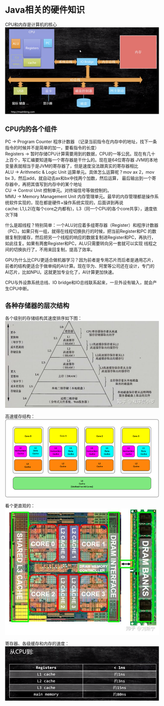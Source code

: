 # Java相关的硬件知识

CPU和内存是计算机的核心
![计算机基本组成](images/computer-1.png)

## CPU内的各个组件

PC -> Program Counter 程序计数器 （记录当前指令在内存中的地址，找下一条指令的时候并不是简单的加一，要看指令的长度）  
Registers -> 暂时存储CPU计算需要用到的数据，CPU的一等公民。现在有几十上百个，写汇编要知道每一个寄存器是干什么的。现在是64位寄存器
             JVM的本地变量表就相当于是JVM的寄存器了，但是速度没法跟真实的寄存器相比  
ALU -> Arithmetic & Logic Unit 运算单元。具体怎么运算呢？mov ax 2，mov bx 3，然后add，就自动去ax和bx中找两个加数，然后运算，
       最后输出到一个寄存器中，再把其值写到内存中的某个地址  
CU -> Control Unit 控制单元。对终端信号等做控制的。  
MMU -> Memory Management Unit 内存管理单元。最早的内存管理都是操作系统软件实现的，现在都是硬件+操作系统实现的，后面讲到再说  
cache: L1,L2(在每个core之内都有)，L3（同一个CPU的各个core共享），速度依次下降  
  
什么是超线程？特别简单：一个ALU对应着多组寄存器（Register）和程序计数器（PC）。如果只有一组，就得在线程切换执行的时候，把当前Register和PC
的数据复制到缓存，然后把另一个线程的响应的数据复制进Register和PC，再执行，如此往复。如果有两套Register和PC，ALU只需要转向另一套就可以实现
线程之间的切换执行了，不用来回复制，提高了效率。
  
GPU为什么比CPU更适合做机器学习？因为前者是专用芯片而后者是通用芯片，前者的结构更适合于做单纯的AI计算。现在华为、阿里等公司还在设计，专门的
AI芯片，比如NPU。这就更加专业化了，AI计算更加快速。  

CPU与外设靠系统总线、IO bridge和IO总线联系起来，一旦外设有输入，就会产生CPU中断。

## 各种存储器的层次结构

各个级别的存储结构其速度排序如下图：
![存储器层次结构](images/cache-1.jpg)

高速缓存结构：  
![高速缓存结构](images/cache-2.png)

看个更直观的：  
![高速缓存结构](images/cache-3.jpg)

寄存器、各级缓存和内存的速度：  
![高速缓存结构](images/cache-4.png)
